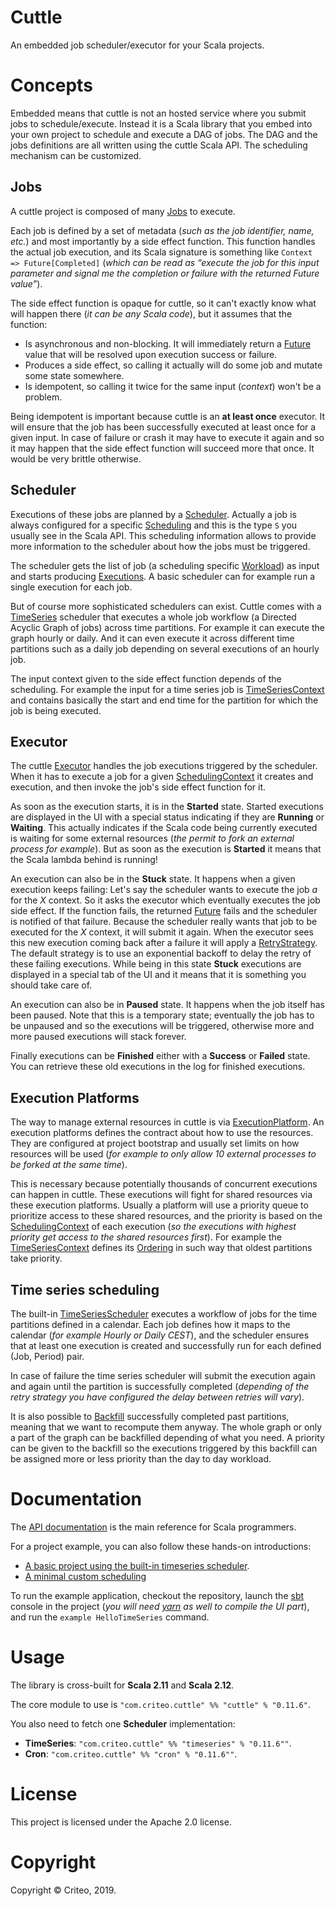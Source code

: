 # Cuttle

An embedded job scheduler/executor for your Scala projects.

# Concepts

Embedded means that cuttle is not an hosted service where you submit jobs to schedule/execute. Instead it is
a Scala library that you embed into your own project to schedule and execute a DAG of jobs. The DAG and the jobs
definitions are all written using the cuttle Scala API. The scheduling mechanism can be customized.

## Jobs

A cuttle project is composed of many [Jobs](https://criteo.github.io/cuttle/api/com/criteo/cuttle/Job.html) to execute.

Each job is defined by a set of metadata (_such as the job identifier, name, etc._) and most importantly by a side effect function. This function handles the actual job execution, and its Scala signature is something like `Context => Future[Completed]` (_which can be read as “execute the job for this input parameter and signal me the completion or failure with the returned Future value”_).

The side effect function is opaque for cuttle, so it can't exactly know what will happen there (_it can be any Scala code_), but it assumes that the function:

- Is asynchronous and non-blocking. It will immediately return a [Future](https://www.scala-lang.org/api/current/scala/concurrent/Future.html) value that will be resolved upon execution success or failure.
- Produces a side effect, so calling it actually will do some job and mutate some state somewhere.
- Is idempotent, so calling it twice for the same input (_context_) won't be a problem.

Being idempotent is important because cuttle is an __at least once__ executor. It will ensure that the job has been successfully executed at least once for a given input. In case of failure or crash it may have to execute it again and so it may happen that the side effect function will succeed more that once. It would be very brittle otherwise.

## Scheduler

Executions of these jobs are planned by a [Scheduler](https://criteo.github.io/cuttle/api/com/criteo/cuttle/Scheduler.html). Actually a job is always configured for a specific [Scheduling](https://criteo.github.io/cuttle/api/com/criteo/cuttle/Scheduling.html) and this is the type `S` you usually see in the Scala API. This scheduling information allows to provide more information to the scheduler about how the jobs must be triggered.

The scheduler gets the list of job (a scheduling specific [Workload](https://criteo.github.io/cuttle/api/com/criteo/cuttle/Workload.html)) as input and starts producing [Executions](https://criteo.github.io/cuttle/api/com/criteo/cuttle/Execution.html). A basic scheduler can for example run a single execution for each job.

But of course more sophisticated schedulers can exist. Cuttle comes with a [TimeSeries](https://criteo.github.io/cuttle/api/com/criteo/cuttle/timeseries/TimeSeries.html) scheduler that executes a whole job workflow (a Directed Acyclic Graph of jobs) across time partitions. For example it can execute the graph hourly or daily. And it can even execute it across different time partitions such as a daily job depending on several executions of an hourly job.

The input context given to the side effect function depends of the scheduling. For example the input for a time series job is [TimeSeriesContext](https://criteo.github.io/cuttle/api/com/criteo/cuttle/timeseries/TimeSeriesContext.html) and contains basically the start and end time for the partition for which the job is being executed.

## Executor

The cuttle [Executor](https://criteo.github.io/cuttle/api/com/criteo/cuttle/Executor.html) handles the job executions triggered by the scheduler. When it has to execute a job for a given [SchedulingContext](https://criteo.github.io/cuttle/api/com/criteo/cuttle/SchedulingContext.html) it creates and execution, and then invoke the job's side effect function for it.

As soon as the execution starts, it is in the __Started__ state. Started executions are displayed in the UI with a special status indicating if they are __Running__ or __Waiting__. This actually indicates if the Scala code being currently executed is waiting for some external resources (_the permit to fork an external process for example_). But as soon as the execution is __Started__ it means that the Scala lambda behind is running!

An execution can also be in the __Stuck__ state. It happens when a given execution keeps failing: Let's say the scheduler wants to execute the job _a_ for the _X_ context. So it asks the executor which eventually executes the job side effect. If the function fails, the returned [Future](https://www.scala-lang.org/api/current/scala/concurrent/Future.html) fails and the scheduler is notified of that failure. Because the scheduler really wants that job to be executed for the _X_ context, it will submit it again. When the executor sees this new execution coming back after a failure it will apply a [RetryStrategy](https://criteo.github.io/cuttle/api/com/criteo/cuttle/RetryStrategy.html). The default strategy is to use an exponential backoff to delay the retry of these failing executions. While being in this state __Stuck__ executions are displayed in a special tab of the UI and it means that it is something you should take care of.

An execution can also be in __Paused__ state. It happens when the job itself has been paused. Note that this is a temporary state; eventually the job has to be unpaused and so the executions will be triggered, otherwise more and more paused executions will stack forever.

Finally executions can be __Finished__ either with a __Success__ or __Failed__ state. You can retrieve these old executions in the log for finished executions.

## Execution Platforms

The way to manage external resources in cuttle is via [ExecutionPlatform](https://criteo.github.io/cuttle/api/com/criteo/cuttle/ExecutionPlatform.html). An execution platforms defines the contract about how to use the resources. They are configured at project bootstrap and usually set limits on how resources will be used (_for example to only allow 10 external processes to be forked at the same time_).

This is necessary because potentially thousands of concurrent executions can happen in cuttle. These executions will fight for shared resources via these execution platforms. Usually a platform will use a priority queue to prioritize access to these shared resources, and the priority is based on the [SchedulingContext](https://criteo.github.io/cuttle/api/com/criteo/cuttle/SchedulingContext.html) of each execution (_so the executions with highest priority get access to the shared resources first_). For example the [TimeSeriesContext](https://criteo.github.io/cuttle/api/com/criteo/cuttle/timeseries/TimeSeriesContext.html) defines its [Ordering](https://www.scala-lang.org/api/current/scala/math/Ordering.html) in such way that oldest partitions take priority.

## Time series scheduling

The built-in [TimeSeriesScheduler](https://criteo.github.io/cuttle/api/com/criteo/cuttle/timeseries/TimeSeriesScheduler.html) executes a workflow of jobs for the time partitions defined in a calendar. Each job defines how it maps to the calendar (_for example Hourly or Daily CEST_), and the scheduler ensures that at least one execution is created and successfully run for each defined (Job, Period) pair.

In case of failure the time series scheduler will submit the execution again and again until the partition is successfully completed (_depending of the retry strategy you have configured the delay between retries will vary_).

It is also possible to [Backfill](https://criteo.github.io/cuttle/api/com/criteo/cuttle/timeseries/Backfill.html) successfully completed past partitions, meaning that we want to recompute them anyway. The whole graph or only a part of the graph can be backfilled depending of what you need. A priority can be given to the backfill so the executions triggered by this backfill can be assigned more or less priority than the day to day workload.

# Documentation

The [API documentation](https://criteo.github.io/cuttle/api/index.html) is the main reference for Scala programmers.

For a project example, you can also follow these hands-on introductions:
- [A basic project using the built-in timeseries scheduler](https://criteo.github.io/cuttle/examples/examples0/HelloTimeSeries.scala.html).
- [A minimal custom scheduling](https://criteo.github.io/cuttle/examples/examples0/HelloCustomScheduling.scala.html)

To run the example application, checkout the repository, launch the [sbt](http://www.scala-sbt.org/) console in the project (_you will need [yarn](https://yarnpkg.com/en/) as well to compile the UI part_), and run the `example HelloTimeSeries` command.

# Usage

The library is cross-built for __Scala 2.11__ and __Scala 2.12__.

The core module to use is `"com.criteo.cuttle" %% "cuttle" % "0.11.6"`.

You also need to fetch one __Scheduler__ implementation:
- __TimeSeries__: `"com.criteo.cuttle" %% "timeseries" % "0.11.6""`.
- __Cron__: `"com.criteo.cuttle" %% "cron" % "0.11.6""`.

# License

This project is licensed under the Apache 2.0 license.

# Copyright

Copyright © Criteo, 2019.
